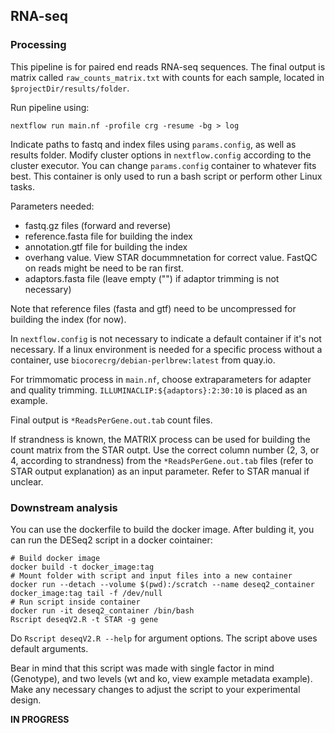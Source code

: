 ## RNA-seq

### Processing

This pipeline is for paired end reads RNA-seq sequences. The final output is matrix called ``raw_counts_matrix.txt`` with counts for each sample, located in ``$projectDir/results/folder``.

Run pipeline using:

```
nextflow run main.nf -profile crg -resume -bg > log
```

Indicate paths to fastq and index files using ``params.config``, as well as results folder. Modify cluster options in ``nextflow.config`` according to the cluster executor. You can change ``params.config`` container to whatever fits best. This container is only used to run a bash script or perform other Linux tasks.

Parameters needed:

- fastq.gz files (forward and reverse)
- reference.fasta file for building the index
- annotation.gtf file for building the index
- overhang value. View STAR docummnetation for correct value. FastQC on reads might be need to be ran first.
- adaptors.fasta file (leave empty ("") if adaptor trimming is not necessary)

Note that reference files (fasta and gtf) need to be uncompressed for building the index (for now).

In ``nextflow.config`` is not necessary to indicate a default container if it's not necessary. If a linux environment is needed for a specific process without a container, use ``biocorecrg/debian-perlbrew:latest`` from quay.io.

For trimmomatic process in ``main.nf``, choose extraparameters for adapter and quality trimming. ``ILLUMINACLIP:${adaptors}:2:30:10`` is placed as an example.

Final output is ``*ReadsPerGene.out.tab`` count files.

If strandness is known, the MATRIX process can be used for building the count matrix from the STAR outpt. Use the correct column number (2, 3, or 4, according to strandness) from the ``*ReadsPerGene.out.tab`` files (refer to STAR output explanation) as an input parameter. Refer to STAR manual if unclear.

### Downstream analysis

You can use the dockerfile to build the docker image. After bulding it, you can run the DESeq2 script in a docker cointainer:

```
# Build docker image
docker build -t docker_image:tag
# Mount folder with script and input files into a new container
docker run --detach --volume $(pwd):/scratch --name deseq2_container docker_image:tag tail -f /dev/null
# Run script inside container
docker run -it deseq2_container /bin/bash
Rscript deseqV2.R -t STAR -g gene
```

Do ``Rscript deseqV2.R --help`` for argument options. The script above uses default arguments.

Bear in mind that this script was made with single factor in mind (Genotype), and two levels (wt and ko, view example metadata example). Make any necessary changes to adjust the script to your experimental design.

**IN PROGRESS**

